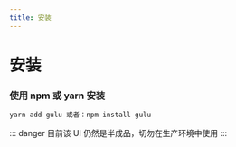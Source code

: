 ```yaml
---
title: 安装
---
```



# 安装

### 使用 npm 或 yarn 安装

```sh
yarn add gulu 或者：npm install gulu
```

::: danger
目前该 UI 仍然是半成品，切勿在生产环境中使用
:::
